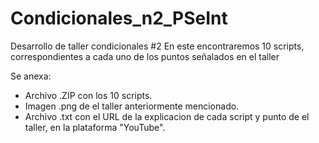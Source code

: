# Condicionales_n2_PSeInt

Desarrollo de taller condicionales #2 
En este encontraremos 10 scripts, correspondientes a cada uno de los puntos señalados en el taller

Se anexa:
- Archivo .ZIP con los 10 scripts.
- Imagen .png de el taller anteriormente mencionado.
- Archivo .txt con el URL de la explicacion de cada script y punto de el taller, en la plataforma "YouTube".
